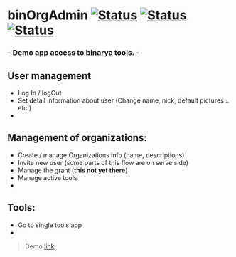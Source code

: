 # binOrgAdmin  [![Status](https://img.shields.io/badge/status-Alpha-red.svg)](https://github.com/BINARYA) [![Status](https://img.shields.io/badge/Is%20working%20%3F-NO-red.svg)](https://github.com/BINARYA) [![Status](https://img.shields.io/badge/framework-ionic%204-blu.svg)](https://github.com/BINARYA)

### - Demo app access to binarya tools. -

## User management
- Log In / logOut
- Set detail information about user (Change name, nick, default pictures .. etc.)
- 

## Management of organizations:
- Create / manage Organizations info (name, descriptions)
- Invite new user (some parts of this flow are on serve side)
- Manage the grant (**this not yet there**)
- Manage active tools
- 

## Tools:
- Go to single tools app
- 






> Demo [link](https://binarya-services.firebaseapp.com)

